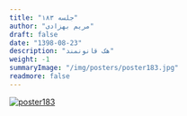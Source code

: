 ```yaml
---
title: "جلسه ۱۸۳"
author: "مریم بهزادی"
draft: false
date: "1398-08-23"
description: "هک قانونمند"
weight: -1
summaryImage: "/img/posters/poster183.jpg"
readmore: false
---
```


[![poster183](/img/posters/poster183.jpg)](/img/posters/poster183.jpg)
